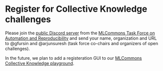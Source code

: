﻿# Register for Collective Knowledge challenges

Please join the [public Discord server](https://discord.gg/JjWNWXKxwT) 
from the [MLCommons Task Force on Automation and Reproducibility](../docs/taskforce.md) 
and send your name, organization and URL to @gfursin and @arjunsuresh 
(task force co-chairs and organizers of open challenges).

In the future, we plan to add a registeration GUI to our [MLCommons Collective Knowledge playground](https://access.cKnowledge.org).
